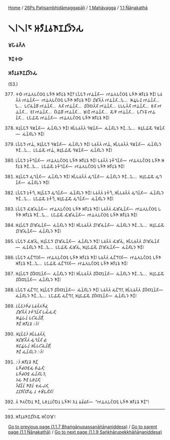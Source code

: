 
[Home](/) / [26Ps Paṭisambhidāmaggapāḷi](/tipitaka/26Ps.md) / [1 Mahāvagga](/tipitaka/26Ps/1.md) / [1.1 Ñāṇakathā](/tipitaka/26Ps/1/1.1.md)

# 𑁧𑁇𑁧𑁇𑁮 𑀆𑀤𑀻𑀦𑀯𑀜𑀸𑀡𑀦𑀺𑀤𑁆𑀤𑁂𑀲

### 𑀫𑀳𑀸𑀯𑀕𑁆𑀕

### 𑀜𑀸𑀡𑀓𑀣𑀸

### 𑀆𑀤𑀻𑀦𑀯𑀜𑀸𑀡𑀦𑀺𑀤𑁆𑀤𑁂𑀲

(53.)

377. 𑀓𑀣𑀁 𑀪𑀬𑀢𑀼𑀧𑀝𑁆𑀞𑀸𑀦𑁂 𑀧𑀜𑁆𑀜𑀸 𑀆𑀤𑀻𑀦𑀯𑁂 𑀜𑀸𑀡𑀁? 𑀉𑀧𑁆𑀧𑀸𑀤𑁄 𑀪𑀬𑀦𑁆𑀢𑀺—  𑀪𑀬𑀢𑀼𑀧𑀝𑁆𑀞𑀸𑀦𑁂 𑀧𑀜𑁆𑀜𑀸 𑀆𑀤𑀻𑀦𑀯𑁂 𑀜𑀸𑀡𑀁𑁇 𑀧𑀯𑀢𑁆𑀢𑀁 𑀪𑀬𑀦𑁆𑀢𑀺—  𑀪𑀬𑀢𑀼𑀧𑀝𑁆𑀞𑀸𑀦𑁂 𑀧𑀜𑁆𑀜𑀸 𑀆𑀤𑀻𑀦𑀯𑁂 𑀜𑀸𑀡𑀁𑁇 𑀦𑀺𑀫𑀺𑀢𑁆𑀢𑀁 𑀪𑀬𑀦𑁆𑀢𑀺…𑀧𑁂…  𑀆𑀬𑀽𑀳𑀦𑀸 𑀪𑀬𑀦𑁆𑀢𑀺…𑀧𑁂…  𑀧𑀝𑀺𑀲𑀦𑁆𑀥𑀺 𑀪𑀬𑀦𑁆𑀢𑀺…  𑀕𑀢𑀺 𑀪𑀬𑀦𑁆𑀢𑀺…  𑀦𑀺𑀩𑁆𑀩𑀢𑁆𑀢𑀺 𑀪𑀬𑀦𑁆𑀢𑀺…  𑀉𑀧𑀧𑀢𑁆𑀢𑀺 𑀪𑀬𑀦𑁆𑀢𑀺…  𑀚𑀸𑀢𑀺 𑀪𑀬𑀦𑁆𑀢𑀺…  𑀚𑀭𑀸 𑀪𑀬𑀦𑁆𑀢𑀺…  𑀩𑁆𑀬𑀸𑀥𑀺 𑀪𑀬𑀦𑁆𑀢𑀺…  𑀫𑀭𑀡𑀁 𑀪𑀬𑀦𑁆𑀢𑀺…  𑀲𑁄𑀓𑁄 𑀪𑀬𑀦𑁆𑀢𑀺…  𑀧𑀭𑀺𑀤𑁂𑀯𑁄 𑀪𑀬𑀦𑁆𑀢𑀺…  𑀉𑀧𑀸𑀬𑀸𑀲𑁄 𑀪𑀬𑀦𑁆𑀢𑀺—  𑀪𑀬𑀢𑀼𑀧𑀝𑁆𑀞𑀸𑀦𑁂 𑀧𑀜𑁆𑀜𑀸 𑀆𑀤𑀻𑀦𑀯𑁂 𑀜𑀸𑀡𑀁𑁇

378. 𑀅𑀦𑀼𑀧𑁆𑀧𑀸𑀤𑁄 𑀔𑁂𑀫𑀦𑁆𑀢𑀺—  𑀲𑀦𑁆𑀢𑀺𑀧𑀤𑁂 𑀜𑀸𑀡𑀁𑁇 𑀅𑀧𑁆𑀧𑀯𑀢𑁆𑀢𑀁 𑀔𑁂𑀫𑀦𑁆𑀢𑀺—  𑀲𑀦𑁆𑀢𑀺𑀧𑀤𑁂 𑀜𑀸𑀡𑀁…𑀧𑁂…  𑀅𑀦𑀼𑀧𑀸𑀬𑀸𑀲𑁄 𑀔𑁂𑀫𑀦𑁆𑀢𑀺—  𑀲𑀦𑁆𑀢𑀺𑀧𑀤𑁂 𑀜𑀸𑀡𑀁𑁇

379. 𑀉𑀧𑁆𑀧𑀸𑀤𑁄 𑀪𑀬𑀁, 𑀅𑀦𑀼𑀧𑁆𑀧𑀸𑀤𑁄 𑀔𑁂𑀫𑀦𑁆𑀢𑀺—  𑀲𑀦𑁆𑀢𑀺𑀧𑀤𑁂 𑀜𑀸𑀡𑀁𑁇 𑀧𑀯𑀢𑁆𑀢𑀁 𑀪𑀬𑀁, 𑀅𑀧𑁆𑀧𑀯𑀢𑁆𑀢𑀁 𑀔𑁂𑀫𑀦𑁆𑀢𑀺—  𑀲𑀦𑁆𑀢𑀺𑀧𑀤𑁂 𑀜𑀸𑀡𑀁…𑀧𑁂…  𑀉𑀧𑀸𑀬𑀸𑀲𑁄 𑀪𑀬𑀁, 𑀅𑀦𑀼𑀧𑀸𑀬𑀸𑀲𑁄 𑀔𑁂𑀫𑀦𑁆𑀢𑀺—  𑀲𑀦𑁆𑀢𑀺𑀧𑀤𑁂 𑀜𑀸𑀡𑀁𑁇

380. 𑀉𑀧𑁆𑀧𑀸𑀤𑁄 𑀤𑀼𑀓𑁆𑀔𑀦𑁆𑀢𑀺—  𑀪𑀬𑀢𑀼𑀧𑀝𑁆𑀞𑀸𑀦𑁂 𑀧𑀜𑁆𑀜𑀸 𑀆𑀤𑀻𑀦𑀯𑁂 𑀜𑀸𑀡𑀁𑁇 𑀧𑀯𑀢𑁆𑀢𑀁 𑀤𑀼𑀓𑁆𑀔𑀦𑁆𑀢𑀺—  𑀪𑀬𑀢𑀼𑀧𑀝𑁆𑀞𑀸𑀦𑁂 𑀧𑀜𑁆𑀜𑀸 𑀆𑀤𑀻𑀦𑀯𑁂 𑀜𑀸𑀡𑀁…𑀧𑁂…  𑀉𑀧𑀸𑀬𑀸𑀲𑁄 𑀤𑀼𑀓𑁆𑀔𑀦𑁆𑀢𑀺—  𑀪𑀬𑀢𑀼𑀧𑀝𑁆𑀞𑀸𑀦𑁂 𑀧𑀜𑁆𑀜𑀸 𑀆𑀤𑀻𑀦𑀯𑁂 𑀜𑀸𑀡𑀁𑁇

381. 𑀅𑀦𑀼𑀧𑁆𑀧𑀸𑀤𑁄 𑀲𑀼𑀔𑀦𑁆𑀢𑀺—  𑀲𑀦𑁆𑀢𑀺𑀧𑀤𑁂 𑀜𑀸𑀡𑀁𑁇 𑀅𑀧𑁆𑀧𑀯𑀢𑁆𑀢𑀁 𑀲𑀼𑀔𑀦𑁆𑀢𑀺—  𑀲𑀦𑁆𑀢𑀺𑀧𑀤𑁂 𑀜𑀸𑀡𑀁…𑀧𑁂…  𑀅𑀦𑀼𑀧𑀸𑀬𑀸𑀲𑁄 𑀲𑀼𑀔𑀦𑁆𑀢𑀺—  𑀲𑀦𑁆𑀢𑀺𑀧𑀤𑁂 𑀜𑀸𑀡𑀁𑁇

382. 𑀉𑀧𑁆𑀧𑀸𑀤𑁄 𑀤𑀼𑀓𑁆𑀔𑀁, 𑀅𑀦𑀼𑀧𑁆𑀧𑀸𑀤𑁄 𑀲𑀼𑀔𑀦𑁆𑀢𑀺—  𑀲𑀦𑁆𑀢𑀺𑀧𑀤𑁂 𑀜𑀸𑀡𑀁𑁇 𑀧𑀯𑀢𑁆𑀢𑀁 𑀤𑀼𑀓𑁆𑀔𑀁, 𑀅𑀧𑁆𑀧𑀯𑀢𑁆𑀢𑀁 𑀲𑀼𑀔𑀦𑁆𑀢𑀺—  𑀲𑀦𑁆𑀢𑀺𑀧𑀤𑁂 𑀜𑀸𑀡𑀁…𑀧𑁂…  𑀉𑀧𑀸𑀬𑀸𑀲𑁄 𑀤𑀼𑀓𑁆𑀔𑀁, 𑀅𑀦𑀼𑀧𑀸𑀬𑀸𑀲𑁄 𑀲𑀼𑀔𑀦𑁆𑀢𑀺—  𑀲𑀦𑁆𑀢𑀺𑀧𑀤𑁂 𑀜𑀸𑀡𑀁𑁇

383. 𑀉𑀧𑁆𑀧𑀸𑀤𑁄 𑀲𑀸𑀫𑀺𑀲𑀦𑁆𑀢𑀺—  𑀪𑀬𑀢𑀼𑀧𑀝𑁆𑀞𑀸𑀦𑁂 𑀧𑀜𑁆𑀜𑀸 𑀆𑀤𑀻𑀦𑀯𑁂 𑀜𑀸𑀡𑀁𑁇 𑀧𑀯𑀢𑁆𑀢𑀁 𑀲𑀸𑀫𑀺𑀲𑀦𑁆𑀢𑀺—  𑀪𑀬𑀢𑀼𑀧𑀝𑁆𑀞𑀸𑀦𑁂 𑀧𑀜𑁆𑀜𑀸 𑀆𑀤𑀻𑀦𑀯𑁂 𑀜𑀸𑀡𑀁…𑀧𑁂…  𑀉𑀧𑀸𑀬𑀸𑀲𑁄 𑀲𑀸𑀫𑀺𑀲𑀦𑁆𑀢𑀺—  𑀪𑀬𑀢𑀼𑀧𑀝𑁆𑀞𑀸𑀦𑁂 𑀧𑀜𑁆𑀜𑀸 𑀆𑀤𑀻𑀦𑀯𑁂 𑀜𑀸𑀡𑀁𑁇

384. 𑀅𑀦𑀼𑀧𑁆𑀧𑀸𑀤𑁄 𑀦𑀺𑀭𑀸𑀫𑀺𑀲𑀦𑁆𑀢𑀺—  𑀲𑀦𑁆𑀢𑀺𑀧𑀤𑁂 𑀜𑀸𑀡𑀁𑁇 𑀅𑀧𑁆𑀧𑀯𑀢𑁆𑀢𑀁 𑀦𑀺𑀭𑀸𑀫𑀺𑀲𑀦𑁆𑀢𑀺—  𑀲𑀦𑁆𑀢𑀺𑀧𑀤𑁂 𑀜𑀸𑀡𑀁…𑀧𑁂…  𑀅𑀦𑀼𑀧𑀸𑀬𑀸𑀲𑁄 𑀦𑀺𑀭𑀸𑀫𑀺𑀲𑀦𑁆𑀢𑀺—  𑀲𑀦𑁆𑀢𑀺𑀧𑀤𑁂 𑀜𑀸𑀡𑀁𑁇

385. 𑀉𑀧𑁆𑀧𑀸𑀤𑁄 𑀲𑀸𑀫𑀺𑀲𑀁, 𑀅𑀦𑀼𑀧𑁆𑀧𑀸𑀤𑁄 𑀦𑀺𑀭𑀸𑀫𑀺𑀲𑀦𑁆𑀢𑀺—  𑀲𑀦𑁆𑀢𑀺𑀧𑀤𑁂 𑀜𑀸𑀡𑀁𑁇 𑀧𑀯𑀢𑁆𑀢𑀁 𑀲𑀸𑀫𑀺𑀲𑀁, 𑀅𑀧𑁆𑀧𑀯𑀢𑁆𑀢𑀁 𑀦𑀺𑀭𑀸𑀫𑀺𑀲𑀦𑁆𑀢𑀺—  𑀲𑀦𑁆𑀢𑀺𑀧𑀤𑁂 𑀜𑀸𑀡𑀁…𑀧𑁂…  𑀉𑀧𑀸𑀬𑀸𑀲𑁄 𑀲𑀸𑀫𑀺𑀲𑀁, 𑀅𑀦𑀼𑀧𑀸𑀬𑀸𑀲𑁄 𑀦𑀺𑀭𑀸𑀫𑀺𑀲𑀦𑁆𑀢𑀺—  𑀲𑀦𑁆𑀢𑀺𑀧𑀤𑁂 𑀜𑀸𑀡𑀁𑁇

386. 𑀉𑀧𑁆𑀧𑀸𑀤𑁄 𑀲𑀗𑁆𑀔𑀸𑀭𑀸𑀢𑀺—  𑀪𑀬𑀢𑀼𑀧𑀝𑁆𑀞𑀸𑀦𑁂 𑀧𑀜𑁆𑀜𑀸 𑀆𑀤𑀻𑀦𑀯𑁂 𑀜𑀸𑀡𑀁𑁇 𑀧𑀯𑀢𑁆𑀢𑀁 𑀲𑀗𑁆𑀔𑀸𑀭𑀸𑀢𑀺—  𑀪𑀬𑀢𑀼𑀧𑀝𑁆𑀞𑀸𑀦𑁂 𑀧𑀜𑁆𑀜𑀸 𑀆𑀤𑀻𑀦𑀯𑁂 𑀜𑀸𑀡𑀁…𑀧𑁂…  𑀉𑀧𑀸𑀬𑀸𑀲𑁄 𑀲𑀗𑁆𑀔𑀸𑀭𑀸𑀢𑀺—  𑀪𑀬𑀢𑀼𑀧𑀝𑁆𑀞𑀸𑀦𑁂 𑀧𑀜𑁆𑀜𑀸 𑀆𑀤𑀻𑀦𑀯𑁂 𑀜𑀸𑀡𑀁𑁇

387. 𑀅𑀦𑀼𑀧𑁆𑀧𑀸𑀤𑁄 𑀦𑀺𑀩𑁆𑀩𑀸𑀦𑀦𑁆𑀢𑀺—  𑀲𑀦𑁆𑀢𑀺𑀧𑀤𑁂 𑀜𑀸𑀡𑀁𑁇 𑀅𑀧𑁆𑀧𑀯𑀢𑁆𑀢𑀁 𑀦𑀺𑀩𑁆𑀩𑀸𑀦𑀦𑁆𑀢𑀺—  𑀲𑀦𑁆𑀢𑀺𑀧𑀤𑁂 𑀜𑀸𑀡𑀁…𑀧𑁂…  𑀅𑀦𑀼𑀧𑀸𑀬𑀸𑀲𑁄 𑀦𑀺𑀩𑁆𑀩𑀸𑀦𑀦𑁆𑀢𑀺—  𑀲𑀦𑁆𑀢𑀺𑀧𑀤𑁂 𑀜𑀸𑀡𑀁𑁇

388. 𑀉𑀧𑁆𑀧𑀸𑀤𑁄 𑀲𑀗𑁆𑀔𑀸𑀭𑀸, 𑀅𑀦𑀼𑀧𑁆𑀧𑀸𑀤𑁄 𑀦𑀺𑀩𑁆𑀩𑀸𑀦𑀦𑁆𑀢𑀺—  𑀲𑀦𑁆𑀢𑀺𑀧𑀤𑁂 𑀜𑀸𑀡𑀁𑁇 𑀧𑀯𑀢𑁆𑀢𑀁 𑀲𑀗𑁆𑀔𑀸𑀭𑀸, 𑀅𑀧𑁆𑀧𑀯𑀢𑁆𑀢𑀁 𑀦𑀺𑀩𑁆𑀩𑀸𑀦𑀦𑁆𑀢𑀺—  𑀲𑀦𑁆𑀢𑀺𑀧𑀤𑁂 𑀜𑀸𑀡𑀁…𑀧𑁂…  𑀉𑀧𑀸𑀬𑀸𑀲𑁄 𑀲𑀗𑁆𑀔𑀸𑀭𑀸, 𑀅𑀦𑀼𑀧𑀸𑀬𑀸𑀲𑁄 𑀦𑀺𑀩𑁆𑀩𑀸𑀦𑀦𑁆𑀢𑀺—  𑀲𑀦𑁆𑀢𑀺𑀧𑀤𑁂 𑀜𑀸𑀡𑀁𑁇

389. _𑀉𑀧𑁆𑀧𑀸𑀤𑀜𑁆𑀘 𑀧𑀯𑀢𑁆𑀢𑀜𑁆𑀘,_  
_𑀦𑀺𑀫𑀺𑀢𑁆𑀢𑀁 𑀤𑀼𑀓𑁆𑀔𑀦𑁆𑀢𑀺 𑀧𑀲𑁆𑀲𑀢𑀺;_  
_𑀆𑀬𑀽𑀳𑀦𑀁 𑀧𑀝𑀺𑀲𑀦𑁆𑀥𑀺𑀁,_  
_𑀜𑀸𑀡𑀁 𑀆𑀤𑀻𑀦𑀯𑁂 𑀇𑀤𑀁𑁇_  


390. _𑀅𑀦𑀼𑀧𑁆𑀧𑀸𑀤𑀁 𑀅𑀧𑁆𑀧𑀯𑀢𑁆𑀢𑀁,_  
_𑀅𑀦𑀺𑀫𑀺𑀢𑁆𑀢𑀁 𑀲𑀼𑀔𑀦𑁆𑀢𑀺 𑀘;_  
_𑀅𑀦𑀸𑀬𑀽𑀳𑀦𑀁 𑀅𑀧𑁆𑀧𑀝𑀺𑀲𑀦𑁆𑀥𑀺𑀁,_  
_𑀜𑀸𑀡𑀁 𑀲𑀦𑁆𑀢𑀺𑀧𑀤𑁂 𑀇𑀤𑀁𑁇_  


391. _𑀇𑀤𑀁 𑀆𑀤𑀻𑀦𑀯𑁂 𑀜𑀸𑀡𑀁,_  
_𑀧𑀜𑁆𑀘𑀞𑀸𑀦𑁂𑀲𑀼 𑀚𑀸𑀬𑀢𑀺;_  
_𑀧𑀜𑁆𑀘𑀞𑀸𑀦𑁂 𑀲𑀦𑁆𑀢𑀺𑀧𑀤𑁂,_  
_𑀤𑀲 𑀜𑀸𑀡𑁂 𑀧𑀚𑀸𑀦𑀸𑀢𑀺;_  
_𑀤𑁆𑀯𑀺𑀦𑁆𑀦𑀁 𑀜𑀸𑀡𑀸𑀦𑀁 𑀓𑀼𑀲𑀮𑀢𑀸,_  
_𑀦𑀸𑀦𑀸𑀤𑀺𑀝𑁆𑀞𑀻𑀲𑀼 𑀦 𑀓𑀫𑁆𑀧𑀢𑀻𑀢𑀺𑁇_  


392. 𑀢𑀁 𑀜𑀸𑀢𑀝𑁆𑀞𑁂𑀦 𑀜𑀸𑀡𑀁, 𑀧𑀚𑀸𑀦𑀦𑀝𑁆𑀞𑁂𑀦 𑀧𑀜𑁆𑀜𑀸𑁇 𑀢𑁂𑀦 𑀯𑀼𑀘𑁆𑀘𑀢𑀺—  “𑀪𑀬𑀢𑀼𑀧𑀝𑁆𑀞𑀸𑀦𑁂 𑀧𑀜𑁆𑀜𑀸 𑀆𑀤𑀻𑀦𑀯𑁂 𑀜𑀸𑀡𑀁”𑁇

---

393. 𑀆𑀤𑀻𑀦𑀯𑀜𑀸𑀡𑀦𑀺𑀤𑁆𑀤𑁂𑀲𑁄 𑀅𑀝𑁆𑀞𑀫𑁄𑁇



[Go to previous page (1.1.7 Bhaṅgānupassanāñāṇaniddesa)](/tipitaka/26Ps/1/1.1/1.1.7.md) / [Go to parent page (1.1 Ñāṇakathā)](/tipitaka/26Ps/1/1.1.md) / [Go to next page (1.1.9 Saṅkhārupekkhāñāṇaniddesa)](/tipitaka/26Ps/1/1.1/1.1.9.md)


